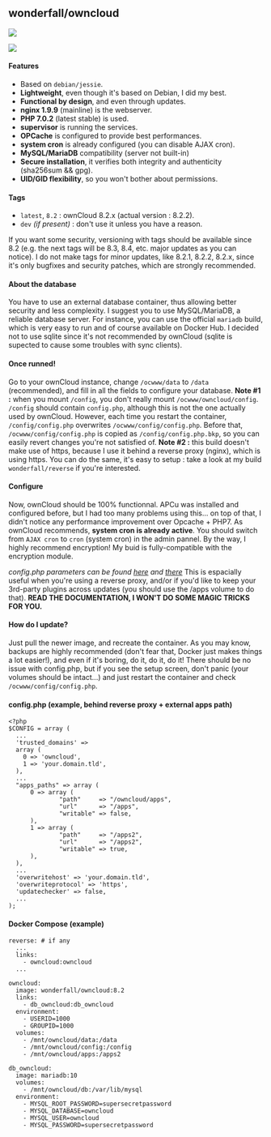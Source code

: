 ## wonderfall/owncloud
[![](https://badge.imagelayers.io/wonderfall/owncloud:latest.svg)](https://imagelayers.io/?images=wonderfall/owncloud:latest 'Get your own badge on imagelayers.io')

![](https://i.goopics.net/lu.png)

#### Features
- Based on `debian/jessie`.
- **Lightweight**, even though it's based on Debian, I did my best.
- **Functional by design**, and even through updates.
- **nginx 1.9.9** (mainline) is the webserver.
- **PHP 7.0.2** (latest stable) is used.
- **supervisor** is running the services.
- **OPCache** is configured to provide best performances.
- **system cron** is already configured (you can disable AJAX cron).
- **MySQL/MariaDB** compatibility (server not built-in)
- **Secure installation**, it verifies both integrity and authenticity (sha256sum && gpg).
- **UID/GID flexibility**, so you won't bother about permissions.

#### Tags
- `latest`, `8.2` : ownCloud 8.2.x (actual version : 8.2.2).
- `dev` *(if present)* : don't use it unless you have a reason.

If you want some security, versioning with tags should be available since 8.2 (e.g. the next tags will be 8.3, 8.4, etc. major updates as you can notice). I do not make tags for minor updates, like 8.2.1, 8.2.2, 8.2.x, since it's only bugfixes and security patches, which are strongly recommended.

#### About the database
You have to use an external database container, thus allowing better security and less complexity. I suggest you to use MySQL/MariaDB, a reliable database server. For instance, you can use the official `mariadb` build, which is very easy to run and of course available on Docker Hub. I decided not to use sqlite since it's not recommended by ownCloud (sqlite is supected to cause some troubles with sync clients).

#### Once runned!
Go to your ownCloud instance, change `/ocwww/data` to `/data` (recommended), and fill in all the fields to configure your database. **Note #1 :** when you mount `/config`, you don't really mount `/ocwww/owncloud/config`. `/config` should contain `config.php`, although this is not the one actually used by ownCloud. However, each time you restart the container, `/config/config.php` overwrites `/ocwww/config/config.php`. Before that, `/ocwww/config/config.php` is copied as `/config/config.php.bkp`, so you can easily revert changes you're not satisfied of. **Note #2 :** this build doesn't make use of https, because I use it behind a reverse proxy (nginx), which is using https. You can do the same, it's easy to setup : take a look at my build `wonderfall/reverse` if you're interested.

#### Configure
Now, ownCloud should be 100% functionnal. APCu was installed and configured before, but I had too many problems using this... on top of that, I didn't notice any performance improvement over Opcache + PHP7. As ownCloud recommends, **system cron is already active**. You should switch from `AJAX cron` to `cron` (system cron) in the admin pannel. By the way, I highly recommend encryption! My buid is fully-compatible with the encryption module. 

*config.php parameters can be found [here](https://doc.owncloud.org/server/8.2/admin_manual/configuration_server/config_sample_php_parameters.html) and [there](https://doc.owncloud.org/server/8.2/admin_manual/installation/apps_management_installation.html)* This is espacially useful when you're using a reverse proxy, and/or if you'd like to keep your 3rd-party plugins across updates (you should use the /apps volume to do that). **READ THE DOCUMENTATION, I WON'T DO SOME MAGIC TRICKS FOR YOU.**

#### How do I update?
Just pull the newer image, and recreate the container. As you may know, backups are highly recommended (don't fear that, Docker just makes things a lot easier!), and even if it's boring, do it, do it, do it! There should be no issue with config.php, but if you see the setup screen, don't panic (your volumes should be intact...) and just restart the container and check `/ocwww/config/config.php`. 

#### config.php (example, behind reverse proxy + external apps path)
```
<?php
$CONFIG = array (
  ...
  'trusted_domains' => 
  array (
    0 => 'owncloud',
    1 => 'your.domain.tld',
  ),
  ...
  "apps_paths" => array (
      0 => array (
              "path"     => "/owncloud/apps",
              "url"      => "/apps",
              "writable" => false,
      ),
      1 => array (
              "path"     => "/apps2",
              "url"      => "/apps2",
              "writable" => true,
      ),
  ),
  ...
  'overwritehost' => 'your.domain.tld',
  'overwriteprotocol' => 'https',
  'updatechecker' => false,
  ...
);
```

#### Docker Compose (example)
```
reverse: # if any
  ...
  links:
    - owncloud:owncloud
  ...

owncloud:
  image: wonderfall/owncloud:8.2
  links:
    - db_owncloud:db_owncloud
  environment:
    - USERID=1000
    - GROUPID=1000
  volumes:
    - /mnt/owncloud/data:/data
    - /mnt/owncloud/config:/config
    - /mnt/owncloud/apps:/apps2

db_owncloud:
  image: mariadb:10
  volumes:
    - /mnt/owncloud/db:/var/lib/mysql
  environment:
    - MYSQL_ROOT_PASSWORD=supersecretpassword
    - MYSQL_DATABASE=owncloud
    - MYSQL_USER=owncloud
    - MYSQL_PASSWORD=supersecretpassword
```
